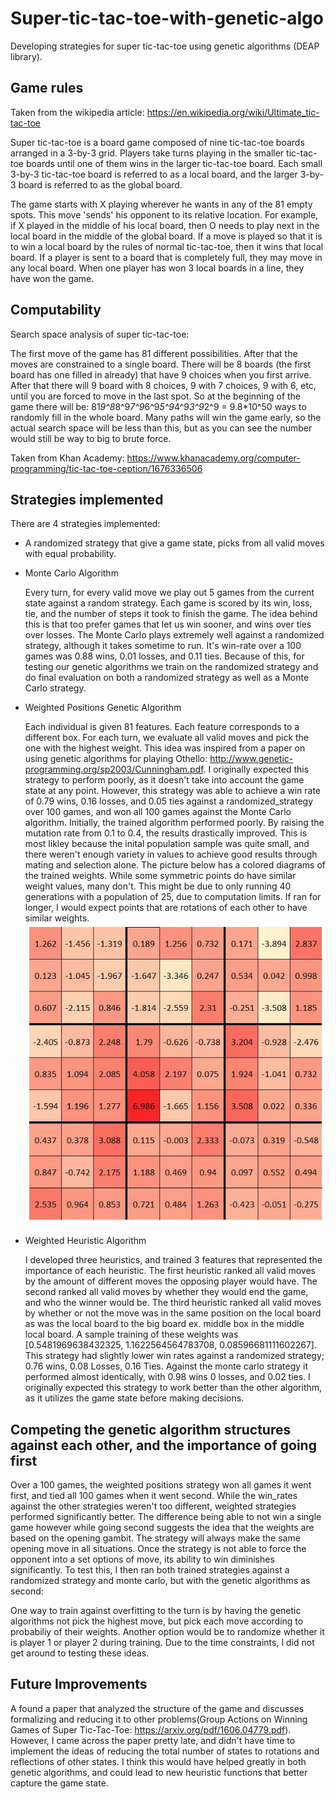 # Super-tic-tac-toe-with-genetic-algo
Developing strategies for super tic-tac-toe using genetic algorithms (DEAP library).


## Game rules

Taken from the wikipedia article: https://en.wikipedia.org/wiki/Ultimate_tic-tac-toe

Super tic-tac-toe is a board game composed of nine tic-tac-toe boards arranged in a 3-by-3 grid. Players take turns playing in the smaller tic-tac-toe boards until one of them wins in the larger tic-tac-toe board. Each small 3-by-3 tic-tac-toe board is referred to as a local board, and the larger 3-by-3 board is referred to as the global board.

The game starts with X playing wherever he wants in any of the 81 empty spots. This move 'sends' his opponent to its relative location. For example, if X played in the middle of his local board, then O needs to play next in the local board in the middle of the global board.
If a move is played so that it is to win a local board by the rules of normal tic-tac-toe, then it wins that local board. If a player is sent to a board that is completely full, they may move in any local board. When one player has won 3 local boards in a line, they have won the game.

## Computability

Search space analysis of super tic-tac-toe:

The first move of the game has 81 different possibilities. After that the moves are constrained to a single board. There will be 8 boards (the first board has one filled in already) that have 9 choices when you first arrive. After that there will 9 board with 8 choices, 9 with 7 choices, 9 with 6, etc, until you are forced to move in the last spot. So at the beginning of the game there will be: 81*9^8*8^9*7^9*6^9*5^9*4^9*3^9*2^9 = 9.8*10^50 ways to randomly fill in the whole board. Many paths will win the game early, so the actual search space will be less than this, but as you can see the number would still be way to big to brute force.

Taken from Khan Academy: https://www.khanacademy.org/computer-programming/tic-tac-toe-ception/1676336506

## Strategies implemented
There are 4 strategies implemented:
* A randomized strategy that give a game state, picks from all valid moves with equal probability. 
* Monte Carlo Algorithm

    Every turn, for every valid move we play out 5 games from the current state against a random strategy. Each game is scored by its win, loss, tie, and the number of steps it took to finish the game. The idea behind this is that too prefer games that let us win sooner, and wins over ties over losses.
    The Monte Carlo plays extremely well against a randomized strategy, although it takes sometime to run. It's win-rate over a 100 games was 0.88 wins, 0.01 losses, and 0.11 ties. Because of this, for testing our genetic algorithms we train on the randomized strategy and do final evaluation on both a randomized strategy as well as a Monte Carlo strategy.
* Weighted Positions Genetic Algorithm 

    Each individual is given 81 features. Each feature corresponds to a different box. For each turn, we evaluate all valid moves and pick the one with the highest weight. This idea was inspired from a paper on using genetic algorithms for playing Othello: http://www.genetic-programming.org/sp2003/Cunningham.pdf. I originally expected this strategy to perform poorly, as it doesn't take into account the game state at any point. However, this strategy was able to achieve a win rate of 0.79 wins, 0.16 losses, and 0.05 ties against a randomized_strategy over 100 games, and won all 100 games against the Monte Carlo algorithm. Initially, the trained algorithm performed poorly. By raising the mutation rate from 0.1 to 0.4, the results drastically improved. This is most likley because the inital population sample was quite small, and there weren't enough variety in values to achieve good results through mating and selection alone. The picture below has a colored diagrams of the trained weights. While some symmetric points do have similar weight values, many don't. This might be due to only running 40 generations with a population of 25, due to computation limits. If ran for longer, I would expect points that are rotations of each other to have similar weights.
  ![Alt text](/weighted_pos.JPG?raw=true "Weighted Positions")
* Weighted Heuristic Algorithm

    I developed three heuristics, and trained 3 features that represented the importance of each heuristic. The first heuristic ranked all valid moves by the amount of different moves the opposing player would have. The second ranked all valid moves by whether they would end the game, and who the winner would be. The third heuristic ranked all valid moves by whether or not the move was in the same position on the local board as was the local board to the big board ex. middle box in the middle local board. A sample training of these weights was [0.5481969638432325, 1.1622564564783708, 0.08596681111602267]. This strategy had slightly lower win rates against a randomized strategy; 0.76 wins, 0.08 Losses, 0.16 Ties. Against the monte carlo strategy it performed almost identically, with 0.98 wins 0 losses, and 0.02 ties. I originally expected this strategy to work better than the other algorithm, as it utilizes the game state before making decisions. 
    
## Competing the genetic algorithm structures against each other, and the importance of going first

Over a 100 games, the weighted positions strategy won all games it went first, and tied all 100 games when it went second. While the win_rates against the other strategies weren't too different, weighted strategies performed significantly better. The difference being able to not win a single game however while going second suggests the idea that the weights are based on the opening gambit. The strategy will always make the same opening move in all situations. Once the strategy is not able to force the opponent into a set options of move, its ability to win diminishes significantly. To test this, I then ran both trained strategies against a randomized strategy and monte carlo, but with the genetic algorithms as second:


One way to train against overfitting to the turn is by having the genetic algorithms not pick the highest move, but pick each move according to probabiliy of their weights. Another option would be to randomize whether it is player 1 or player 2 during training. Due to the time constraints, I did not get around to testing these ideas. 

## Future Improvements

A found a paper that analyzed the structure of the game and discusses formalizing and reducing it to other problems(Group Actions on Winning Games of Super Tic-Tac-Toe: https://arxiv.org/pdf/1606.04779.pdf). However, I came across the paper pretty late, and didn't have time to implement the ideas of reducing the total number of states to rotations and reflections of other states. I think this would have helped greatly in both genetic algorithms, and could lead to new heuristic functions that better capture the game state.  




